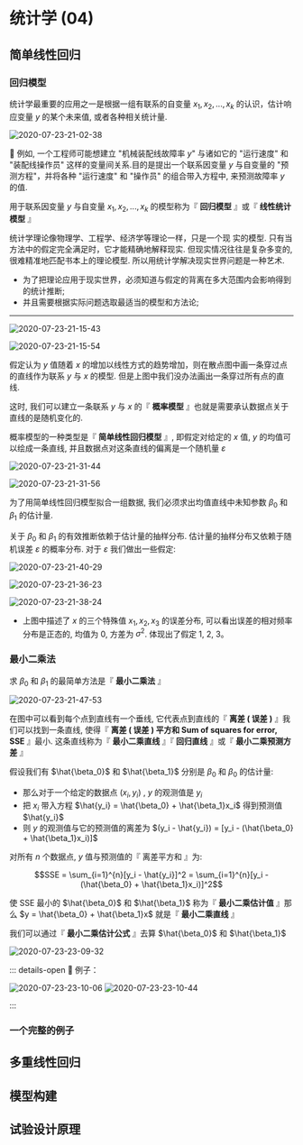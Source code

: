 # 统计学 (04)

## 简单线性回归

### 回归模型

统计学最重要的应用之一是根据一组有联系的自变量 $x_1, x_2, ..., x_k$ 的认识，估计响应变量 $y$ 的某个未来值, 或者各种相关统计量.

![2020-07-23-21-02-38](https://garrik-default-imgs.oss-accelerate.aliyuncs.com/imgs/2020-07-23-21-02-38.png)

🌰 例如, 一个工程师可能想建立 "机械装配线故障率 $y$" 与诸如它的 "运行速度" 和 "装配线操作员" 这样的变量间关系.目的是提出一个联系因变量 $y$ 与自变量的 "预测方程"，并将各种 "运行速度" 和 "操作员" 的组合带入方程中, 来预测故障率 $y$ 的值.

用于联系因变量 $y$ 与自变量 $x_1, x_2, ..., x_k$ 的模型称为『 **回归模型** 』或『 **线性统计模型** 』

统计学理论像物理学、工程学、经济学等理论一样，只是一个现 实的模型. 只有当方法中的假定完全满足时，它才能精确地解释现实. 但现实情况往往是复杂多变的, 很难精准地匹配书本上的理论模型. 所以用统计学解决现实世界问题是一种艺术.

- 为了把理论应用于现实世界，必须知道与假定的背离在多大范围内会影响得到的统计推断;
- 并且需要根据实际问题选取最适当的模型和方法论;

---

![2020-07-23-21-15-43](https://garrik-default-imgs.oss-accelerate.aliyuncs.com/imgs/2020-07-23-21-15-43.png)

![2020-07-23-21-15-54](https://garrik-default-imgs.oss-accelerate.aliyuncs.com/imgs/2020-07-23-21-15-54.png)

假定认为 $y$ 值随着 $x$ 的增加以线性方式的趋势增加，则在散点图中画一条穿过点的直线作为联系 $y$ 与 $x$ 的模型. 但是上图中我们没办法画出一条穿过所有点的直线.

这时, 我们可以建立一条联系 $y$ 与 $x$ 的『 **概率模型** 』也就是需要承认数据点关于直线的是随机变化的.

概率模型的一种类型是『 **简单线性回归模型** 』, 即假定对给定的 $x$ 值, $y$ 的均值可以绘成一条直线, 并且数据点对这条直线的偏离是一个随机量 $ε$

![2020-07-23-21-31-44](https://garrik-default-imgs.oss-accelerate.aliyuncs.com/imgs/2020-07-23-21-31-44.png)

![2020-07-23-21-31-56](https://garrik-default-imgs.oss-accelerate.aliyuncs.com/imgs/2020-07-23-21-31-56.png)

为了用简单线性回归模型拟合一组数据, 我们必须求出均值直线中未知参数 $β_0$ 和 $β_1$ 的估计量.

关于 $β_0$ 和 $β_1$ 的有效推断依赖于估计量的抽样分布. 估计量的抽样分布又依赖于随机误差 $ε$ 的概率分布. 对于 $ε$ 我们做出一些假定:

![2020-07-23-21-40-29](https://garrik-default-imgs.oss-accelerate.aliyuncs.com/imgs/2020-07-23-21-40-29.png)

![2020-07-23-21-36-23](https://garrik-default-imgs.oss-accelerate.aliyuncs.com/imgs/2020-07-23-21-36-23.png)

![2020-07-23-21-38-24](https://garrik-default-imgs.oss-accelerate.aliyuncs.com/imgs/2020-07-23-21-38-24.png)

- 上图中描述了 $x$ 的三个特殊值 $x_1, x_2, x_3$ 的误差分布, 可以看出误差的相对频率分布是正态的, 均值为 0, 方差为 $\sigma^2$. 体现出了假定 1, 2, 3。

### 最小二乘法

求 $β_0$ 和 $β_1$ 的最简单方法是『 **最小二乘法** 』

![2020-07-23-21-47-53](https://garrik-default-imgs.oss-accelerate.aliyuncs.com/imgs/2020-07-23-21-47-53.png)

在图中可以看到每个点到直线有一个垂线, 它代表点到直线的『 **离差 ( 误差 )** 』我们可以找到一条直线, 使得『 **离差 ( 误差 ) 平方和 Sum of squares for error, SSE** 』最小. 这条直线称为『 **最小二乘直线** 』『 **回归直线** 』或『 **最小二乘预测方差** 』

假设我们有 $\hat{\beta_0}$ 和 $\hat{\beta_1}$ 分别是 ${\beta_0}$ 和 ${\beta_0}$ 的估计量:

- 那么对于一个给定的数据点 $(x_i, y_i)$ , $y$ 的观测值是 $y_i$
- 把 $x_i$ 带入方程 $\hat{y_i} = \hat{\beta_0} + \hat{\beta_1}x_i$ 得到预测值 $\hat{y_i}$
- 则 $y$ 的观测值与它的预测值的离差为 $(y_i - \hat{y_i}) = [y_i - (\hat{\beta_0} + \hat{\beta_1}x_i)]$

对所有 $n$ 个数据点, $y$ 值与预测值的『 离差平方和 』为:

$$SSE = \sum_{i=1}^{n}[y_i - \hat{y_i}]^2 = \sum_{i=1}^{n}[y_i - (\hat{\beta_0} + \hat{\beta_1}x_i)]^2$$

使 SSE 最小的 $\hat{\beta_0}$ 和 $\hat{\beta_1}$ 称为『 **最小二乘估计值** 』那么 $y = \hat{\beta_0} + \hat{\beta_1}x$ 就是『 **最小二乘直线** 』

我们可以通过『 **最小二乘估计公式** 』去算 $\hat{\beta_0}$ 和 $\hat{\beta_1}$

![2020-07-23-23-09-32](https://garrik-default-imgs.oss-accelerate.aliyuncs.com/imgs/2020-07-23-23-09-32.png)

::: details-open 🌰 例子：

![2020-07-23-23-10-06](https://garrik-default-imgs.oss-accelerate.aliyuncs.com/imgs/2020-07-23-23-10-06.png)
![2020-07-23-23-10-44](https://garrik-default-imgs.oss-accelerate.aliyuncs.com/imgs/2020-07-23-23-10-44.png)

:::

### 一个完整的例子

## 多重线性回归

## 模型构建

## 试验设计原理
